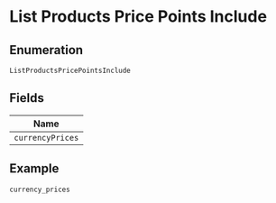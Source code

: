 
# List Products Price Points Include

## Enumeration

`ListProductsPricePointsInclude`

## Fields

| Name |
|  --- |
| `currencyPrices` |

## Example

```
currency_prices
```

